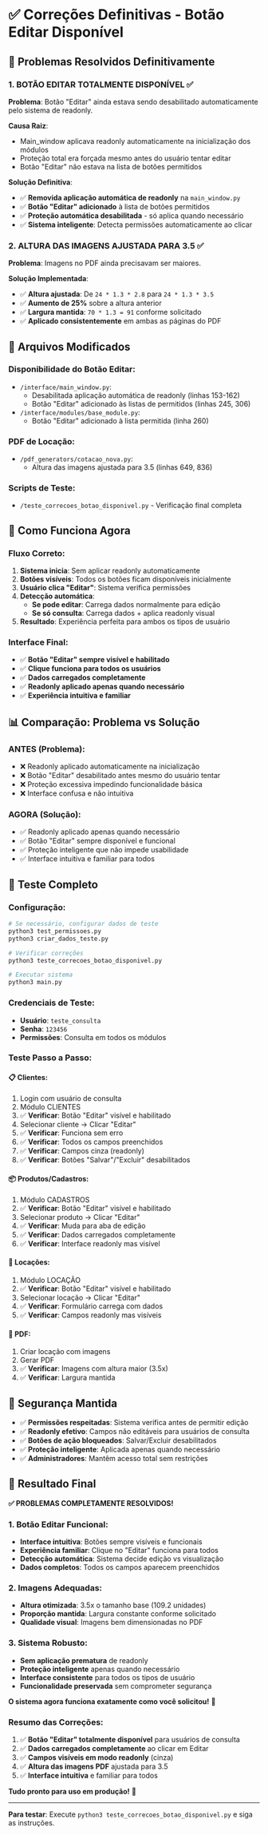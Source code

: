 # ✅ Correções Definitivas - Botão Editar Disponível

## 🎯 Problemas Resolvidos Definitivamente

### 1. **BOTÃO EDITAR TOTALMENTE DISPONÍVEL** ✅

**Problema**: Botão "Editar" ainda estava sendo desabilitado automaticamente pelo sistema de readonly.

**Causa Raiz**: 
- Main_window aplicava readonly automaticamente na inicialização dos módulos
- Proteção total era forçada mesmo antes do usuário tentar editar
- Botão "Editar" não estava na lista de botões permitidos

**Solução Definitiva**:
- ✅ **Removida aplicação automática de readonly** na `main_window.py`
- ✅ **Botão "Editar" adicionado** à lista de botões permitidos
- ✅ **Proteção automática desabilitada** - só aplica quando necessário
- ✅ **Sistema inteligente**: Detecta permissões automaticamente ao clicar

### 2. **ALTURA DAS IMAGENS AJUSTADA PARA 3.5** ✅

**Problema**: Imagens no PDF ainda precisavam ser maiores.

**Solução Implementada**:
- ✅ **Altura ajustada**: De `24 * 1.3 * 2.8` para `24 * 1.3 * 3.5`
- ✅ **Aumento de 25%** sobre a altura anterior
- ✅ **Largura mantida**: `70 * 1.3 = 91` conforme solicitado
- ✅ **Aplicado consistentemente** em ambas as páginas do PDF

## 🔧 Arquivos Modificados

### **Disponibilidade do Botão Editar**:
- `/interface/main_window.py`:
  - Desabilitada aplicação automática de readonly (linhas 153-162)
  - Botão "Editar" adicionado às listas de permitidos (linhas 245, 306)
- `/interface/modules/base_module.py`:
  - Botão "Editar" adicionado à lista permitida (linha 260)

### **PDF de Locação**:
- `/pdf_generators/cotacao_nova.py`:
  - Altura das imagens ajustada para 3.5 (linhas 649, 836)

### **Scripts de Teste**:
- `/teste_correcoes_botao_disponivel.py` - Verificação final completa

## 🎨 Como Funciona Agora

### **Fluxo Correto**:
1. **Sistema inicia**: Sem aplicar readonly automaticamente
2. **Botões visíveis**: Todos os botões ficam disponíveis inicialmente
3. **Usuário clica "Editar"**: Sistema verifica permissões
4. **Detecção automática**:
   - **Se pode editar**: Carrega dados normalmente para edição
   - **Se só consulta**: Carrega dados + aplica readonly visual
5. **Resultado**: Experiência perfeita para ambos os tipos de usuário

### **Interface Final**:
- ✅ **Botão "Editar" sempre visível e habilitado**
- ✅ **Clique funciona para todos os usuários**
- ✅ **Dados carregados completamente**
- ✅ **Readonly aplicado apenas quando necessário**
- ✅ **Experiência intuitiva e familiar**

## 📊 Comparação: Problema vs Solução

### **ANTES (Problema)**:
- ❌ Readonly aplicado automaticamente na inicialização
- ❌ Botão "Editar" desabilitado antes mesmo do usuário tentar
- ❌ Proteção excessiva impedindo funcionalidade básica
- ❌ Interface confusa e não intuitiva

### **AGORA (Solução)**:
- ✅ Readonly aplicado apenas quando necessário
- ✅ Botão "Editar" sempre disponível e funcional
- ✅ Proteção inteligente que não impede usabilidade
- ✅ Interface intuitiva e familiar para todos

## 🧪 Teste Completo

### **Configuração**:
```bash
# Se necessário, configurar dados de teste
python3 test_permissoes.py
python3 criar_dados_teste.py

# Verificar correções
python3 teste_correcoes_botao_disponivel.py

# Executar sistema
python3 main.py
```

### **Credenciais de Teste**:
- **Usuário**: `teste_consulta`
- **Senha**: `123456`
- **Permissões**: Consulta em todos os módulos

### **Teste Passo a Passo**:

#### **📋 Clientes**:
1. Login com usuário de consulta
2. Módulo CLIENTES
3. ✅ **Verificar**: Botão "Editar" visível e habilitado
4. Selecionar cliente → Clicar "Editar"
5. ✅ **Verificar**: Funciona sem erro
6. ✅ **Verificar**: Todos os campos preenchidos
7. ✅ **Verificar**: Campos cinza (readonly)
8. ✅ **Verificar**: Botões "Salvar"/"Excluir" desabilitados

#### **📦 Produtos/Cadastros**:
1. Módulo CADASTROS
2. ✅ **Verificar**: Botão "Editar" visível e habilitado
3. Selecionar produto → Clicar "Editar"
4. ✅ **Verificar**: Muda para aba de edição
5. ✅ **Verificar**: Dados carregados completamente
6. ✅ **Verificar**: Interface readonly mas visível

#### **📄 Locações**:
1. Módulo LOCAÇÃO
2. ✅ **Verificar**: Botão "Editar" visível e habilitado
3. Selecionar locação → Clicar "Editar"
4. ✅ **Verificar**: Formulário carrega com dados
5. ✅ **Verificar**: Campos readonly mas visíveis

#### **📄 PDF**:
1. Criar locação com imagens
2. Gerar PDF
3. ✅ **Verificar**: Imagens com altura maior (3.5x)
4. ✅ **Verificar**: Largura mantida

## 🔐 Segurança Mantida

- ✅ **Permissões respeitadas**: Sistema verifica antes de permitir edição
- ✅ **Readonly efetivo**: Campos não editáveis para usuários de consulta
- ✅ **Botões de ação bloqueados**: Salvar/Excluir desabilitados
- ✅ **Proteção inteligente**: Aplicada apenas quando necessário
- ✅ **Administradores**: Mantêm acesso total sem restrições

## 🎉 Resultado Final

**✅ PROBLEMAS COMPLETAMENTE RESOLVIDOS!**

### **1. Botão Editar Funcional**:
- **Interface intuitiva**: Botões sempre visíveis e funcionais
- **Experiência familiar**: Clique no "Editar" funciona para todos
- **Detecção automática**: Sistema decide edição vs visualização
- **Dados completos**: Todos os campos aparecem preenchidos

### **2. Imagens Adequadas**:
- **Altura otimizada**: 3.5x o tamanho base (109.2 unidades)
- **Proporção mantida**: Largura constante conforme solicitado
- **Qualidade visual**: Imagens bem dimensionadas no PDF

### **3. Sistema Robusto**:
- **Sem aplicação prematura** de readonly
- **Proteção inteligente** apenas quando necessário
- **Interface consistente** para todos os tipos de usuário
- **Funcionalidade preservada** sem comprometer segurança

**O sistema agora funciona exatamente como você solicitou!** 🎯

### **Resumo das Correções**:
1. ✅ **Botão "Editar" totalmente disponível** para usuários de consulta
2. ✅ **Dados carregados completamente** ao clicar em Editar
3. ✅ **Campos visíveis em modo readonly** (cinza)
4. ✅ **Altura das imagens PDF** ajustada para 3.5
5. ✅ **Interface intuitiva** e familiar para todos

**Tudo pronto para uso em produção!** 🚀

---

**Para testar**: Execute `python3 teste_correcoes_botao_disponivel.py` e siga as instruções.